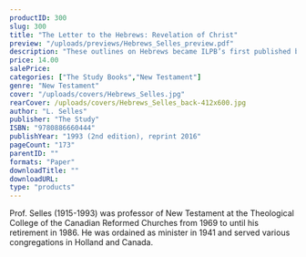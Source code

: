 ```yaml
---
productID: 300
slug: 300
title: "The Letter to the Hebrews: Revelation of Christ"
preview: "/uploads/previews/Hebrews_Selles_preview.pdf"
description: "These outlines on Hebrews became ILPB’s first published book. After years of further study, Professor Selles updated and revised the outlines, to reflect his growth in scope and understanding of the book of Hebrews. At its heart, this book is an exhortation to readers to remain faithful to the Lord and to the glorious gospel which they have received. 16 Outlines; each concludes with a series of questions to stimulate discussion and debate."
price: 14.00
salePrice: 
categories: ["The Study Books","New Testament"]
genre: "New Testament"
cover: "/uploads/covers/Hebrews_Selles.jpg"
rearCover: /uploads/covers/Hebrews_Selles_back-412x600.jpg
author: "L. Selles"
publisher: "The Study"
ISBN: "9780886660444"
publishYear: "1993 (2nd edition), reprint 2016"
pageCount: "173"
parentID: ""
formats: "Paper"
downloadTitle: ""
downloadURL: 
type: "products"
---
```

Prof. Selles (1915-1993) was professor of New Testament at the Theological College of the Canadian Reformed Churches from 1969 to until his retirement in 1986. He was ordained as minister in 1941 and served various congregations in Holland and Canada.